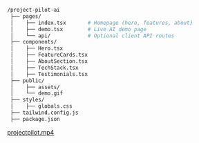 ```bash
/project-pilot-ai
 ├── pages/
 │    ├── index.tsx       # Homepage (hero, features, about)
 │    ├── demo.tsx        # Live AI demo page
 │    └── api/            # Optional client API routes
 ├── components/
 │    ├── Hero.tsx
 │    ├── FeatureCards.tsx
 │    ├── AboutSection.tsx
 │    ├── TechStack.tsx
 │    ├── Testimonials.tsx
 ├── public/
 │    ├── assets/
 │    └── demo.gif
 ├── styles/
 │    ├── globals.css
 ├── tailwind.config.js
 ├── package.json

```
[projectpilot.mp4](https://chatgpt.com/s/m_68e4f7344b2481918b4714f2dd136e82)
